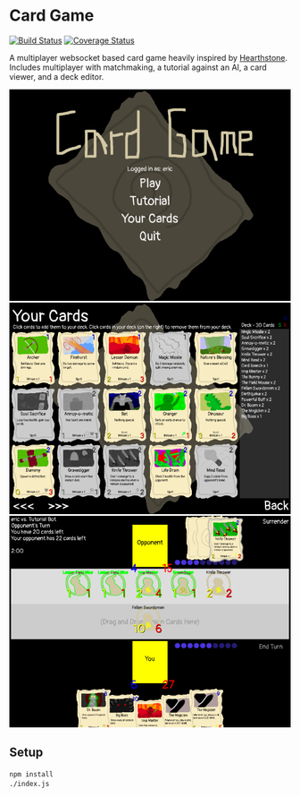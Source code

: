 # Card Game

[![Build Status](https://travis-ci.org/ezwang/card-game.svg?branch=master)](https://travis-ci.org/ezwang/card-game)
[![Coverage Status](https://coveralls.io/repos/github/ezwang/card-game/badge.svg?branch=master)](https://coveralls.io/github/ezwang/card-game?branch=master)

A multiplayer websocket based card game heavily inspired by [Hearthstone](https://playhearthstone.com/en-us/). Includes multiplayer with matchmaking, a tutorial against an AI, a card viewer, and a deck editor.

![Title Page](screenshots/screenshot1.png "Title Screen")
![Cards Screen](screenshots/screenshot2.png "Cards Screen")
![Game Screen](screenshots/screenshot3.png "Game Screen")

## Setup

```bash
npm install
./index.js
```
